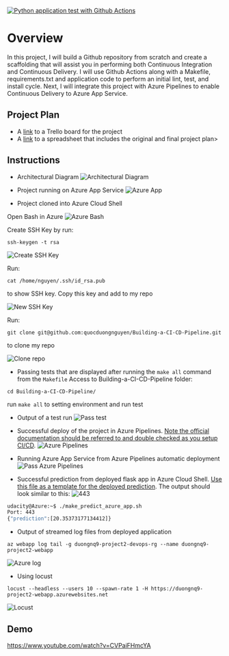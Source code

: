 [![Python application test with Github Actions](https://github.com/quocduongnguyen/Building-a-CI-CD-Pipeline/actions/workflows/main.yml/badge.svg)](https://github.com/quocduongnguyen/Building-a-CI-CD-Pipeline/actions/workflows/main.yml)

# Overview
In this project, I will build a Github repository from scratch and create a scaffolding that will assist you in performing both Continuous Integration and Continuous Delivery. I will use Github Actions along with a Makefile, requirements.txt and application code to perform an initial lint, test, and install cycle. Next,  I will integrate this project with Azure Pipelines to enable Continuous Delivery to Azure App Service.

## Project Plan
* A [link](https://trello.com/b/ZuxaG9er/building-a-ci-cd-pipeline) to a Trello board for the project
* A [link](Project%202%20DevOps%20Worksheet.xlsx) to a spreadsheet that includes the original and final project plan>

## Instructions
* Architectural Diagram
![Architectural Diagram](Architectural%20Diagram.png)

* Project running on Azure App Service
![Azure App](Azure%20App.png)

* Project cloned into Azure Cloud Shell

Open Bash in Azure
![Azure Bash](Azure%20Bash.png)

Create SSH Key by run: 
```
ssh-keygen -t rsa
```
![Create SSH Key](Create%20SSH%20Key.png)

Run:
```
cat /home/nguyen/.ssh/id_rsa.pub
```
to show SSH key. Copy this key and add to my repo

![New SSH Key](New%20SSH%20Key.png)

Run: 
```
git clone git@github.com:quocduongnguyen/Building-a-CI-CD-Pipeline.git
```
to clone my repo

![Clone repo](Cloned%20project%20by%20SSH%20key.png)

* Passing tests that are displayed after running the `make all` command from the `Makefile`
Access to Building-a-CI-CD-Pipeline folder:
```
cd Building-a-CI-CD-Pipeline/
```
run `make all` to setting environment and run test

* Output of a test run
![Pass test](Passed%20tests.png)

* Successful deploy of the project in Azure Pipelines.  [Note the official documentation should be referred to and double checked as you setup CI/CD](https://docs.microsoft.com/en-us/azure/devops/pipelines/ecosystems/python-webapp?view=azure-devops).
![Azure Pipelines](Azure%20Pipelines.png)

* Running Azure App Service from Azure Pipelines automatic deployment
![Pass Azure Pipelines](Pass%20Azure%20Pipelines.png)

* Successful prediction from deployed flask app in Azure Cloud Shell.  [Use this file as a template for the deployed prediction](https://github.com/udacity/nd082-Azure-Cloud-DevOps-Starter-Code/blob/master/C2-AgileDevelopmentwithAzure/project/starter_files/flask-sklearn/make_predict_azure_app.sh).
The output should look similar to this:
![443](443.png)

```bash
udacity@Azure:~$ ./make_predict_azure_app.sh
Port: 443
{"prediction":[20.35373177134412]}
```

* Output of streamed log files from deployed application
```
az webapp log tail -g duongnq9-project2-devops-rg --name duongnq9-project2-webapp
```
![Azure log](Azure%20log.png)

* Using locust
```
locust --headless --users 10 --spawn-rate 1 -H https://duongnq9-project2-webapp.azurewebsites.net
```
![Locust](Locust.png)

> 

## Demo 
https://www.youtube.com/watch?v=CVPaiFHmcYA

